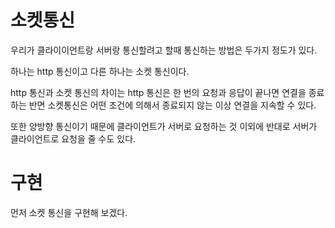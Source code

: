 # 소켓통신
우리가 클라이이언트랑 서버랑 통신할려고 할때 통신하는 방법은 두가지 정도가 있다. 

하나는 http 통신이고 다른 하나는 소켓 통신이다. 

http 통신과 소켓 통신의 차이는 http 통신은 한 번의 요청과 응답이 끝나면 연결을 종료하는 반면 소켓통신은 어떤 조건에 의해서 종료되지 않는 이상 연결을 지속할 수 있다. 

또한 양방향 통신이기 때문에 클라이언트가 서버로 요청하는 것 이외에 반대로 서버가 클라이언트로 요청을 줄 수도 있다.

# 구현

먼저 소켓 통신을 구현해 보겠다.